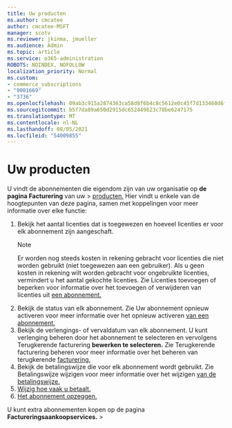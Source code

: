 ```yaml
---
title: Uw producten
ms.author: cmcatee
author: cmcatee-MSFT
manager: scotv
ms.reviewer: jkinma, jmueller
ms.audience: Admin
ms.topic: article
ms.service: o365-administration
ROBOTS: NOINDEX, NOFOLLOW
localization_priority: Normal
ms.custom:
- commerce_subscriptions
- "9001669"
- "3736"
ms.openlocfilehash: 09ab3c915a2874363ca58d8f6b4c8c5612e0c45f7d133460d6fc61bfacc8ab4f
ms.sourcegitcommit: b5f7da89a650d2915dc652449623c78be6247175
ms.translationtype: MT
ms.contentlocale: nl-NL
ms.lasthandoff: 08/05/2021
ms.locfileid: "54009855"
---
```

# <a name="your-products"></a>Uw producten

U vindt de abonnementen die eigendom zijn van uw organisatie op **de pagina Facturering** van uw  >  [producten.](https://go.microsoft.com/fwlink/p/?linkid=842054) Hier vindt u enkele van de hoogtepunten van deze pagina, samen met koppelingen voor meer informatie over elke functie:

1. Bekijk het aantal licenties dat is toegewezen en hoeveel licenties er voor elk abonnement zijn aangeschaft.
    > [!NOTE]
    > Er worden nog steeds kosten in rekening gebracht voor licenties die niet worden gebruikt (niet toegewezen aan een gebruiker). Als u geen kosten in rekening wilt worden gebracht voor ongebruikte licenties, vermindert u het aantal gekochte licenties. Zie Licenties toevoegen of beperken voor informatie over het toevoegen of verwijderen van licenties uit [een abonnement.](https://docs.microsoft.com/alchemyinsights/how-to-add-or-reduce-licenses)
2. Bekijk de status van elk abonnement. Zie Uw abonnement opnieuw activeren voor meer informatie over het opnieuw activeren [van een abonnement.](reactivate-your-subscription.md)
3. Bekijk de verlengings- of vervaldatum van elk abonnement. U kunt verlenging beheren door het abonnement te selecteren en vervolgens Terugkerende facturering **bewerken te selecteren.** Zie Terugkerende facturering beheren voor meer informatie over het beheren van terugkerende [facturering.](manage-auto-renewal.md)
4. Bekijk de betalingswijze die voor elk abonnement wordt gebruikt. Zie Betalingswijze wijzigen voor meer informatie over het wijzigen [van de betalingswijze.](change-payment-method.md)
5. [Wijzig hoe vaak u betaalt.](change-how-often-you-pay.md)
6. [Het abonnement opzeggen.](https://go.microsoft.com/fwlink/?linkid=2119113)

U kunt extra abonnementen kopen op de pagina **Factureringsaankoopservices.**  >  [](https://go.microsoft.com/fwlink/p/?linkid=868433)